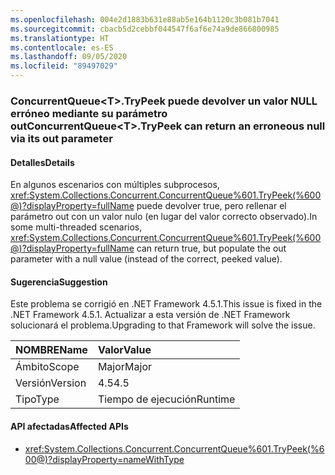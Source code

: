```yaml
---
ms.openlocfilehash: 004e2d1883b631e88ab5e164b1120c3b081b7041
ms.sourcegitcommit: cbacb5d2cebbf044547f6af6e74a9de866800985
ms.translationtype: HT
ms.contentlocale: es-ES
ms.lasthandoff: 09/05/2020
ms.locfileid: "89497029"
---
```

### <a name="concurrentqueuelttgttrypeek-can-return-an-erroneous-null-via-its-out-parameter"></a><span data-ttu-id="0c7a0-101">ConcurrentQueue&lt;T&gt;.TryPeek puede devolver un valor NULL erróneo mediante su parámetro out</span><span class="sxs-lookup"><span data-stu-id="0c7a0-101">ConcurrentQueue&lt;T&gt;.TryPeek can return an erroneous null via its out parameter</span></span>

#### <a name="details"></a><span data-ttu-id="0c7a0-102">Detalles</span><span class="sxs-lookup"><span data-stu-id="0c7a0-102">Details</span></span>

<span data-ttu-id="0c7a0-103">En algunos escenarios con múltiples subprocesos, <xref:System.Collections.Concurrent.ConcurrentQueue%601.TryPeek(%600@)?displayProperty=fullName> puede devolver true, pero rellenar el parámetro out con un valor nulo (en lugar del valor correcto observado).</span><span class="sxs-lookup"><span data-stu-id="0c7a0-103">In some multi-threaded scenarios, <xref:System.Collections.Concurrent.ConcurrentQueue%601.TryPeek(%600@)?displayProperty=fullName> can return true, but populate the out parameter with a null value (instead of the correct, peeked value).</span></span>

#### <a name="suggestion"></a><span data-ttu-id="0c7a0-104">Sugerencia</span><span class="sxs-lookup"><span data-stu-id="0c7a0-104">Suggestion</span></span>

<span data-ttu-id="0c7a0-105">Este problema se corrigió en .NET Framework 4.5.1.</span><span class="sxs-lookup"><span data-stu-id="0c7a0-105">This issue is fixed in the .NET Framework 4.5.1.</span></span> <span data-ttu-id="0c7a0-106">Actualizar a esta versión de .NET Framework solucionará el problema.</span><span class="sxs-lookup"><span data-stu-id="0c7a0-106">Upgrading to that Framework will solve the issue.</span></span>

| <span data-ttu-id="0c7a0-107">NOMBRE</span><span class="sxs-lookup"><span data-stu-id="0c7a0-107">Name</span></span>    | <span data-ttu-id="0c7a0-108">Valor</span><span class="sxs-lookup"><span data-stu-id="0c7a0-108">Value</span></span>       |
|:--------|:------------|
| <span data-ttu-id="0c7a0-109">Ámbito</span><span class="sxs-lookup"><span data-stu-id="0c7a0-109">Scope</span></span>   |<span data-ttu-id="0c7a0-110">Major</span><span class="sxs-lookup"><span data-stu-id="0c7a0-110">Major</span></span>|
|<span data-ttu-id="0c7a0-111">Versión</span><span class="sxs-lookup"><span data-stu-id="0c7a0-111">Version</span></span>|<span data-ttu-id="0c7a0-112">4.5</span><span class="sxs-lookup"><span data-stu-id="0c7a0-112">4.5</span></span>|
|<span data-ttu-id="0c7a0-113">Tipo</span><span class="sxs-lookup"><span data-stu-id="0c7a0-113">Type</span></span>|<span data-ttu-id="0c7a0-114">Tiempo de ejecución</span><span class="sxs-lookup"><span data-stu-id="0c7a0-114">Runtime</span></span>|

#### <a name="affected-apis"></a><span data-ttu-id="0c7a0-115">API afectadas</span><span class="sxs-lookup"><span data-stu-id="0c7a0-115">Affected APIs</span></span>

- <xref:System.Collections.Concurrent.ConcurrentQueue%601.TryPeek(%600@)?displayProperty=nameWithType>

<!--

#### Affected APIs

- ``M:System.Collections.Concurrent.ConcurrentQueue`1.TryPeek(`0@)``

-->
